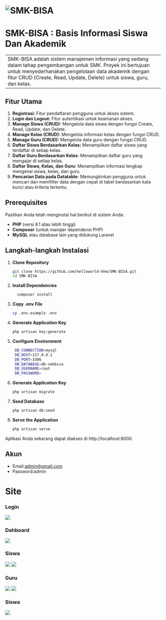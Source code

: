 
# ![SMK-BISA](https://i.ibb.co.com/Yy4WpQX/banner.png)
# SMK-BISA : Basis Informasi Siswa Dan Akademik
<table>
<tr>
<td>
 SMK-BISA adalah sistem manajemen informasi yang sedang dalam tahap pengembangan untuk SMK. Proyek ini bertujuan untuk menyederhanakan pengelolaan data akademik dengan fitur CRUD (Create, Read, Update, Delete) untuk siswa, guru, dan kelas.
</td>
</tr>
</table>


## Fitur Utama
1. **Registrasi:** Fitur pendaftaran pengguna untuk akses sistem.
2. **Login dan Logout:** Fitur autentikasi untuk keamanan akses.
3. **Manage Siswa (CRUD):** Mengelola data siswa dengan fungsi Create, Read, Update, dan Delete.
4. **Manage Kelas (CRUD):** Mengelola informasi kelas dengan fungsi CRUD.
5. **Manage Guru (CRUD):** Mengelola data guru dengan fungsi CRUD.
6. **Daftar Siswa Berdasarkan Kelas:** Menampilkan daftar siswa yang terdaftar di setiap kelas.
7. **Daftar Guru Berdasarkan Kelas:** Menampilkan daftar guru yang mengajar di setiap kelas.
8. **Daftar Siswa, Kelas, dan Guru:** Menampilkan informasi lengkap mengenai siswa, kelas, dan guru.
8. **Pencarian Data pada Datatable:** Memungkinkan pengguna untuk mencari dan memfilter data dengan cepat di tabel berdasarkan kata kunci atau kriteria tertentu.


## Prerequisites

Pastikan Anda telah menginstal hal berikut di sistem Anda:
- **PHP** (versi 8.1 atau lebih tinggi)
- **Composer** (untuk manajer dependensi PHP)
- **MySQL** atau database lain yang didukung Laravel

## Langkah-langkah Instalasi

1. **Clone Repository**
   ```bash
   git clone https://github.com/helloworld-hkm/SMK-BISA.git
   cd SMK-BISA
2. **Install Dependencies**
   ```bash
     composer install

3. **Copy .env File**
   ```bash
   cp .env.example .env
4. **Generate Application Key**
   ```bash
   php artisan key:generate
5. **Configure Environment**
   ```bash
    DB_CONNECTION=mysql
    DB_HOST=127.0.0.1
    DB_PORT=3306
    DB_DATABASE=db-smkbisa
    DB_USERNAME=root
    DB_PASSWORD=

6. **Generate Application Key**
    ```bash
    php artisan migrate
7. **Seed Database**
    ```bash
    php artisan db:seed
8. **Serve the Application**
    ```bash
    php artisan serve

Aplikasi Anda sekarang dapat diakses di http://localhost:8000.

## Akun
- Email:admin@gmail.com
- Password:admin

# Site

### Login
![](https://i.ibb.co.com/fDK19CJ/login.png)

### Dahboard
![](https://i.ibb.co.com/K7V8QTQ/dashboard.png)

### Siswa
![](https://i.ibb.co.com/vYP3rx6/siswa.png)
![](https://i.ibb.co.com/HG6GGDg/siswa-filter.png)
### Guru
![](https://i.ibb.co.com/TBRbz4N/guru.png)
![](https://i.ibb.co.com/v3fcGhQ/guru-filter.png)

### Siswa
![](https://i.ibb.co.com/ph4c65t/kelas.png)



